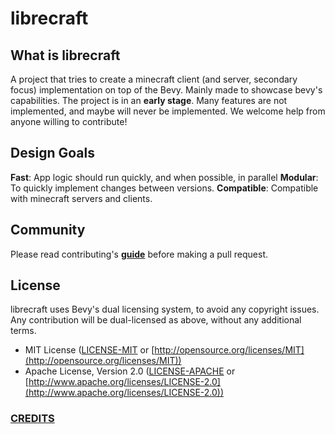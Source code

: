# librecraft

## What is librecraft

A project that tries to create a minecraft client (and server, secondary focus) implementation on top of the Bevy. Mainly made to showcase bevy's capabilities.
The project is in an **early stage**. Many features are not implemented, and maybe will never be implemented.
We welcome help from anyone willing to contribute!

## Design Goals

**Fast**: App logic should run quickly, and when possible, in parallel
**Modular**: To quickly implement changes between versions.
**Compatible**: Compatible with minecraft servers and clients.

## Community

Please read contributing's [**guide**](CONTRIBUTING.md) before making a pull request.

## License

librecraft uses Bevy's dual licensing system, to avoid any copyright issues.
Any contribution will be dual-licensed as above, without any additional terms.

* MIT License ([LICENSE-MIT](LICENSE-MIT) or [http://opensource.org/licenses/MIT](http://opensource.org/licenses/MIT))
* Apache License, Version 2.0 ([LICENSE-APACHE](LICENSE-APACHE) or [http://www.apache.org/licenses/LICENSE-2.0](http://www.apache.org/licenses/LICENSE-2.0))

### [**CREDITS**](CREDITS.md)

